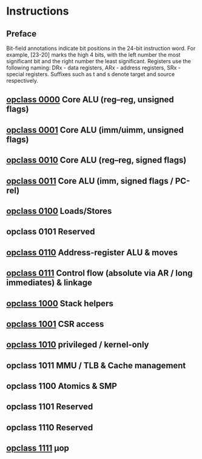 # Instructions

## Preface

Bit-field annotations indicate bit positions in the 24-bit instruction word.
For example, [23-20] marks the high 4 bits, with the left number the most
significant bit and the right number the least significant.
Registers use the following naming:
  DRx - data registers, ARx - address registers, SRx - special registers.
Suffixes such as t and s denote target and source respectively.

## [opclass 0000](opcodes/opclass0.md) Core ALU (reg–reg, unsigned flags)

## [opclass 0001](opcodes/opclass1.md) Core ALU (imm/uimm, unsigned flags)

## [opclass 0010](opcodes/opclass2.md) Core ALU (reg–reg, signed flags)

## [opclass 0011](opcodes/opclass3.md) Core ALU (imm, signed flags / PC-rel)

## [opclass 0100](opcodes/opclass4.md) Loads/Stores

## opclass 0101 Reserved

## [opclass 0110](opcodes/opclass6.md) Address-register ALU & moves

## [opclass 0111](opcodes/opclass7.md) Control flow (absolute via AR / long immediates) & linkage

## [opclass 1000](opcodes/opclass8.md) Stack helpers

## [opclass 1001](opcodes/opclass9.md) CSR access

## [opclass 1010](opcodes/opclassa.md) privileged / kernel-only

## opclass 1011 MMU / TLB & Cache management

## opclass 1100 Atomics & SMP

## opclass 1101 Reserved

## opclass 1110 Reserved

## [opclass 1111](opcodes/opclassf.md) µop
